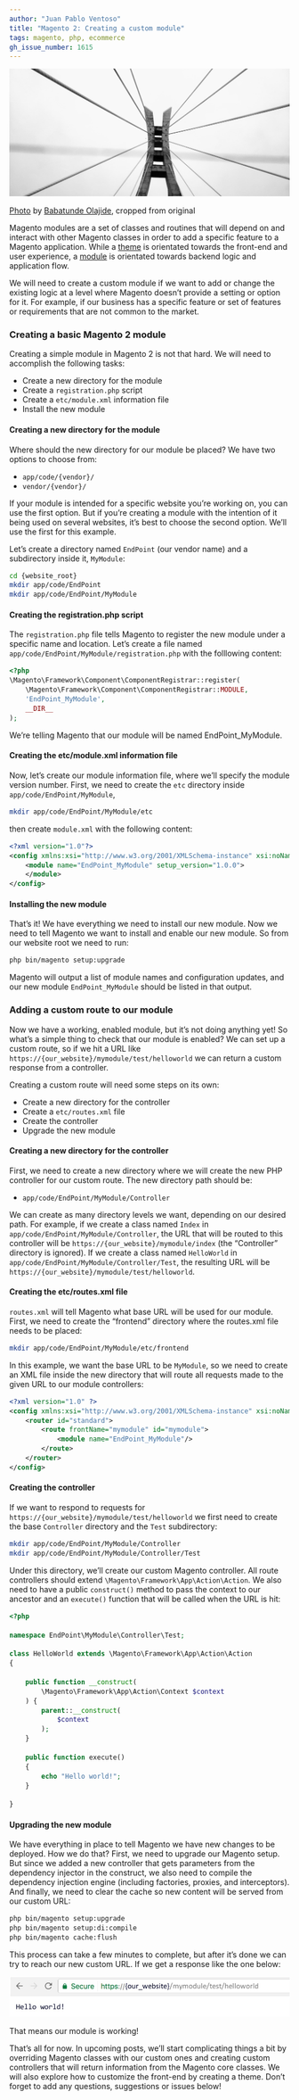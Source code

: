 ```yaml
---
author: "Juan Pablo Ventoso"
title: "Magento 2: Creating a custom module"
tags: magento, php, ecommerce
gh_issue_number: 1615
---
```


![Bridge with wires](magento-2-creating-a-custom-module/bridge-wires.jpg)

[Photo](https://unsplash.com/photos/q4ZBGVzJskE) by [Babatunde Olajide](https://unsplash.com/@olajidetunde), cropped from original

Magento modules are a set of classes and routines that will depend on and interact with other Magento classes in order to add a specific feature to a Magento application. While a [theme](https://devdocs.magento.com/guides/v2.3/frontend-dev-guide/themes/theme-overview.html) is orientated towards the front-end and user experience, a [module](https://devdocs.magento.com/guides/v2.3/architecture/archi_perspectives/components/modules/mod_intro.html) is orientated towards backend logic and application flow.

We will need to create a custom module if we want to add or change the existing logic at a level where Magento doesn’t provide a setting or option for it. For example, if our business has a specific feature or set of features or requirements that are not common to the market.

### Creating a basic Magento 2 module

Creating a simple module in Magento 2 is not that hard. We will need to accomplish the following tasks:

- Create a new directory for the module
- Create a `registration.php` script
- Create a `etc/module.xml` information file
- Install the new module

#### Creating a new directory for the module

Where should the new directory for our module be placed? We have two options to choose from:

- `app/code/{vendor}/`
- `vendor/{vendor}/`

If your module is intended for a specific website you’re working on, you can use the first option. But if you’re creating a module with the intention of it being used on several websites, it’s best to choose the second option. We’ll use the first for this example.

Let’s create a directory named `EndPoint` (our vendor name) and a subdirectory inside it, `MyModule`:

```bash
cd {website_root}
mkdir app/code/EndPoint
mkdir app/code/EndPoint/MyModule
```

#### Creating the registration.php script

The `registration.php` file tells Magento to register the new module under a specific name and location. Let’s create a file named `app/code/EndPoint/MyModule/registration.php` with the folllowing content:

```php
<?php
\Magento\Framework\Component\ComponentRegistrar::register(
    \Magento\Framework\Component\ComponentRegistrar::MODULE,
    'EndPoint_MyModule',
    __DIR__
);
```

We’re telling Magento that our module will be named EndPoint_MyModule.

#### Creating the etc/module.xml information file

Now, let’s create our module information file, where we’ll specify the module version number. First, we need to create the `etc` directory inside `app/code/EndPoint/MyModule`,

```bash
mkdir app/code/EndPoint/MyModule/etc
```

then create `module.xml` with the following content:

```xml
<?xml version="1.0"?>
<config xmlns:xsi="http://www.w3.org/2001/XMLSchema-instance" xsi:noNamespaceSchemaLocation="urn:magento:framework:Module/etc/module.xsd">
    <module name="EndPoint_MyModule" setup_version="1.0.0">
    </module>
</config>
```

#### Installing the new module

That’s it! We have everything we need to install our new module. Now we need to tell Magento we want to install and enable our new module. So from our website root we need to run:

```bash
php bin/magento setup:upgrade
```

Magento will output a list of module names and configuration updates, and our new module `EndPoint_MyModule` should be listed in that output.

### Adding a custom route to our module

Now we have a working, enabled module, but it’s not doing anything yet! So what’s a simple thing to check that our module is enabled? We can set up a custom route, so if we hit a URL like `https://{our_website}/mymodule/test/helloworld` we can return a custom response from a controller.

Creating a custom route will need some steps on its own:

- Create a new directory for the controller
- Create a `etc/routes.xml` file
- Create the controller
- Upgrade the new module

#### Creating a new directory for the controller

First, we need to create a new directory where we will create the new PHP controller for our custom route. The new directory path should be:

- `app/code/EndPoint/MyModule/Controller`

We can create as many directory levels we want, depending on our desired path. For example, if we create a class named `Index` in `app/code/EndPoint/MyModule/Controller`, the URL that will be routed to this controller will be `https://{our_website}/mymodule/index` (the “Controller” directory is ignored). If we create a class named `HelloWorld` in `app/code/EndPoint/MyModule/Controller/Test`, the resulting URL will be `https://{our_website}/mymodule/test/helloworld`.

#### Creating the etc/routes.xml file

`routes.xml` will tell Magento what base URL will be used for our module. First, we need to create the “frontend” directory where the routes.xml file needs to be placed:

```bash
mkdir app/code/EndPoint/MyModule/etc/frontend
```

In this example, we want the base URL to be `MyModule`, so we need to create an XML file inside the new directory that will route all requests made to the given URL to our module controllers:

```xml
<?xml version="1.0" ?>
<config xmlns:xsi="http://www.w3.org/2001/XMLSchema-instance" xsi:noNamespaceSchemaLocation="urn:magento:framework:App/etc/routes.xsd">
    <router id="standard">
        <route frontName="mymodule" id="mymodule">
            <module name="EndPoint_MyModule"/>
        </route>
    </router>
</config>
```

#### Creating the controller

If we want to respond to requests for `https://{our_website}/mymodule/test/helloworld` we first need to create the base `Controller` directory and the `Test` subdirectory:

```bash
mkdir app/code/EndPoint/MyModule/Controller
mkdir app/code/EndPoint/MyModule/Controller/Test
```

Under this directory, we’ll create our custom Magento controller. All route controllers should extend `\Magento\Framework\App\Action\Action`. We also need to have a public `construct()` method to pass the context to our ancestor and an `execute()` function that will be called when the URL is hit:

```php
<?php

namespace EndPoint\MyModule\Controller\Test;

class HelloWorld extends \Magento\Framework\App\Action\Action
{

    public function __construct(
        \Magento\Framework\App\Action\Context $context
    ) {
        parent::__construct(
            $context
        );
    }

    public function execute()
    {
        echo "Hello world!";
    }

}
```

#### Upgrading the new module

We have everything in place to tell Magento we have new changes to be deployed. How we do that? First, we need to upgrade our Magento setup. But since we added a new controller that gets parameters from the dependency injector in the construct, we also need to compile the dependency injection engine (including factories, proxies, and interceptors). And finally, we need to clear the cache so new content will be served from our custom URL:

```bash
php bin/magento setup:upgrade
php bin/magento setup:di:compile
php bin/magento cache:flush
```

This process can take a few minutes to complete, but after it’s done we can try to reach our new custom URL. If we get a response like the one below:

![Hello world!](magento-2-creating-a-custom-module/magento-hello-world-response.jpg)

That means our module is working!

That’s all for now. In upcoming posts, we’ll start complicating things a bit by overriding Magento classes with our custom ones and creating custom controllers that will return information from the Magento core classes. We will also explore how to customize the front-end by creating a theme. Don’t forget to add any questions, suggestions or issues below!
